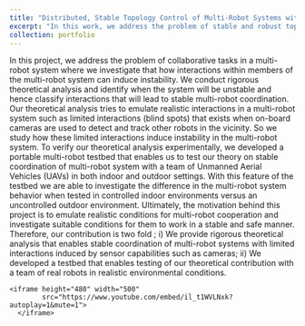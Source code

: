 ```yaml
---
title: "Distributed, Stable Topology Control of Multi-Robot Systems with Asymmetric Interactions"
excerpt: "In this work, we address the problem of stable and robust topology control of multi-robot system with asymmetric interactions. <br/><img src='/images/distributed_cntrl.png'>"
collection: portfolio
---
```


In this project, we address the problem of collaborative tasks in a multi-robot system where
we investigate that how interactions within members of the multi-robot system can induce
instability. We conduct rigorous theoretical analysis and identify when the system will be
unstable and hence classify interactions that will lead to stable multi-robot coordination.
Our theoretical analysis tries to emulate realistic interactions in a multi-robot system such
as limited interactions (blind spots) that exists when on-board cameras are used to detect
and track other robots in the vicinity. So we study how these limited interactions induce
instability in the multi-robot system. To verify our theoretical analysis experimentally,
we developed a portable multi-robot testbed that enables us to test our theory on stable
coordination of multi-robot system with a team of Unmanned Aerial Vehicles (UAVs) in both
indoor and outdoor settings. With this feature of the testbed we are able to investigate the
difference in the multi-robot system behavior when tested in controlled indoor environments
versus an uncontrolled outdoor environment. Ultimately, the motivation behind this project is
to emulate realistic conditions for multi-robot cooperation and investigate suitable conditions
for them to work in a stable and safe manner. Therefore, our contribution is two fold ; i) We
provide rigorous theoretical analysis that enables stable coordination of multi-robot systems
with limited interactions induced by sensor capabilities such as cameras; ii) We developed
a testbed that enables testing of our theoretical contribution with a team of real robots in
realistic environmental conditions.

<head> 
    <meta charset="UTF-8"> 
    <meta name="viewport" 
          content="width=device-width, initial-scale=1.0"> 
    <title>YouTube video embed with autoplay and mute</title> 
</head> 
  
<body> 
  
    <iframe height="480" width="500" 
            src="https://www.youtube.com/embed/il_t1WVLNxk?autoplay=1&mute=1"> 
      </iframe> 
  
</body> 